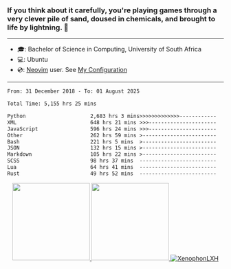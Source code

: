 ### If you think about it carefully, you're playing games through a very clever pile of sand, doused in chemicals, and brought to life by lightning.  👋

-------------------------------------------------------------------------------------------------------

- 🎓: Bachelor of Science in Computing, University of South Africa
- 💻: Ubuntu
- 💿: [Neovim](https://github.com/neovim/neovim) user. See [My Configuration](https://github.com/XenophonLXH/xenovim)

-------------------------------------------------------------------------------------------------------

<!--START_SECTION:waka-->

```txt
From: 31 December 2018 - To: 01 August 2025

Total Time: 5,155 hrs 25 mins

Python                     2,683 hrs 3 mins>>>>>>>>>>>>>------------   52.05 %
XML                        648 hrs 21 mins >>>----------------------   12.58 %
JavaScript                 596 hrs 24 mins >>>----------------------   11.57 %
Other                      262 hrs 59 mins >------------------------   05.10 %
Bash                       221 hrs 5 mins  >------------------------   04.29 %
JSON                       132 hrs 15 mins >------------------------   02.57 %
Markdown                   105 hrs 22 mins >------------------------   02.04 %
SCSS                       98 hrs 37 mins  -------------------------   01.91 %
Lua                        64 hrs 41 mins  -------------------------   01.26 %
Rust                       49 hrs 52 mins  -------------------------   00.97 %
```

<!--END_SECTION:waka-->


<p align="center">
    <a href="https://github.com/XenophonLXH">
        <img height="180em" src="https://github-readme-stats-eight-theta.vercel.app/api?username=XenophonLXH&show_icons=true&theme=algolia&include_all_commits=true&count_private=true"/>
        <img height="180em" src="https://github-readme-stats-eight-theta.vercel.app/api/top-langs/?username=XenophonLXH&layout=compact&langs_count=8&theme=algolia"/>
        <img align="center" src="https://github-readme-streak-stats.herokuapp.com/?user=XenophonLXH&theme=algolia" alt="XenophonLXH" />
    </a>
</p>
